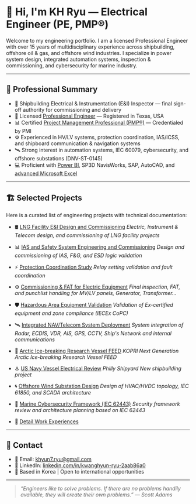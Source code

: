 # 👋 Hi, I'm KH Ryu — Electrical Engineer (PE, PMP®)

Welcome to my engineering portfolio. I am a licensed Professional Engineer with over 15 years of multidisciplinary experience across shipbuilding, offshore oil & gas, and offshore wind industries. I specialize in power system design, integrated automation systems, inspection & commissioning, and cybersecurity for marine industry.

---

## 🧩 Professional Summary

* 🔧 Shipbuilding Electrical & Instrumentation (E&I) Inspector — final sign-off authority for commissioning and delivery  
* 📐 Licensed [Professional Engineer](https://github.com/kh-ryu1/kh-ryu1/blob/main/Certificates/Professional%20Engineer%20-%20Texas%20Board.pdf) — Registered in Texas, USA
* 📊 Certified [Project Management Professional (PMP®)](https://github.com/kh-ryu1/kh-ryu1/blob/main/Certificates/PMP%20Certfication_renewed.pdf) — Credentialed by PMI
* ⚙️ Experienced in HV/LV systems, protection coordination, IAS/ICSS, and shipboard communication & navigation systems  
* 🛰️ Strong interest in automation systems, IEC 60079, cybersecurity, and offshore substations (DNV-ST-0145)  
* 💻 Proficient with [Power BI](https://github.com/kh-ryu1/kh-ryu1/blob/main/Certificates/PowerBI_Tengizchevroil%20project%20-%20Field%20verification%20status%20report.pdf), SP3D NavisWorks, SAP, AutoCAD, and [advanced Microsoft Excel](https://github.com/kh-ryu1/kh-ryu1/blob/main/Certificates/[Certificate]%20MOS%20expert%202003.pdf)  

---

## 🏗️ Selected Projects

Here is a curated list of engineering projects with technical documentation:

* 🛢️ [LNG Facility E&I Design and Commissioning](./LNG_Facility_Electrical_Design_and_Commissioning/README.md)
  *Electric, Instrument & Telecom design, and commissioning of LNG facility projects*

* 📊 [IAS and Safety System Engineering and Commissioning](./IAS_and_Safety_System_Engineering_and_Commissioning/README.md)
  *Design and commissioning of IAS, F&G, and ESD logic validation*
    
* ⚡ [Protection Coordination Study](./Protection_Coordination_Study/README.md)
  *Relay setting validation and fault coordination*

* ⚙️ [Commissioning & FAT for Electric Equipment](./Commissioning_Switchboards/README.md)
  *Final inspection, FAT, and punchlist handling for MV/LV panels, Generator, Transformer...*

* 🛡️ [Hazardous Area Equipment Validation](./Hazardous_Area_Inspection/README.md)
  *Validation of Ex-certified equipment and zone compliance (IECEx CoPC)*

* 🛰️ [Integrated NAV/Telecom System Deployment](./Telecom_NAV_Integration/README.md)
  *System integration of Radar, ECDIS, VDR, AIS, GPS, CCTV, Ship's Network and internal communications*

* 🧭 [Arctic Ice-breaking Research Vessel FEED](./Arctic_Observation_Vessel_FEED/README.md)
  *KOPRI Next Generation Arctic Ice-breaking Research Vessel FEED*

* ⚓ [US Navy Vessel Electrical Review](./Navy_Electrical_Review/README.md)
  *Philly Shipyard New shipbuilding project*

* 🌀 [Offshore Wind Substation Design](./Offshore_Wind_Design/README.md)
  *Design of HVAC/HVDC topology, IEC 61850, and SCADA architecture*

* 🔐 [Marine Cybersecurity Framework (IEC 62443)](./Cybersecurity_SCADA/README.md)
  *Security framework review and architecture planning based on IEC 62443*

* 🎯 [Detail Work Experiences](./Detail_Experiences/README.md)
  
  
---


## 📢 Contact

* 📧 Email: [khyun7.ryu@gmail.com](mailto:khyun7.ryu@gmail.com)  
* 💼 LinkedIn: [linkedin.com/in/kwanghyun-ryu-2aab86a0](https://linkedin.com/in/kwanghyun-ryu-2aab86a0)  
* 📍 Based in Korea | Open to international opportunities  

---

> *“Engineers like to solve problems. If there are no problems handily available, they will create their own problems.” — Scott Adams*
